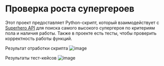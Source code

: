 # Проверка роста супергероев

Этот проект предоставляет Python-скрипт, который взаимодействует с [Superhero API](https://akabab.github.io/superhero-api/) для поиска самого высокого супергероя по критериям пола и наличия работы. Также в проекте есть тесты, чтобы проверить корректность работы функций.

Результат отработки скрипта
![image](https://github.com/user-attachments/assets/437915f8-34f7-478b-aea7-9c24ea74cc3b)

Результаты тест-кейсов
![image](https://github.com/user-attachments/assets/c90a43ac-48bb-4813-9757-21a60bfc8094)

